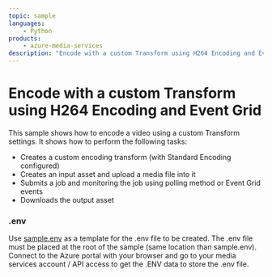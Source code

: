 ```yaml
---
topic: sample
languages:
    - Python
products:
    - azure-media-services
description: "Encode with a custom Transform using H264 Encoding and Event Grid"
---
```


# Encode with a custom Transform using H264 Encoding and Event Grid

This sample shows how to encode a video using a custom Transform settings. It shows how to perform the following tasks:

* Creates a custom encoding transform (with Standard Encoding configured)
* Creates an input asset and upload a media file into it
* Submits a job and monitoring the job using polling method or Event Grid events
* Downloads the output asset

### .env

Use [sample.env](../../sample.env) as a template for the .env file to be created. The .env file must be placed at the root of the sample (same location than sample.env).
Connect to the Azure portal with your browser and go to your media services account / API access to get the .ENV data to store the .env file.